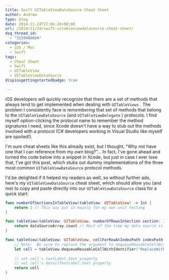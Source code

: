 ```yaml
---
title: Swift UITableViewDataSource Cheat Sheet
author: Andrew
type: blog
date: 2014-11-24T22:04:28+00:00
url: /2014/11/24/swift-uitableviewdatasource-cheat-sheet/
dsq_thread_id:
  - "3259408694"
categories:
  - iOS / Mac
  - Swift
tags:
  - Cheat Sheet
  - Swift
  - UITableView
  - UITableViewDataSource
dispiosgettingstartedbadge: true

---
```

iOS developers will quickly recognize that there are a set of methods that always tend to get implemented when dealing with `UITableViews` . The problem I consistently face is _remembering_ that set of methods that belong to the `UITableViewDataSource` (and `UITableViewDelegate` ) protocols. I find myself option-clicking the protocol name to remember the method signatures I need, since Xcode doesn't have a way to stub out the methods involved with a protocol (C# developers working in Visual Studio like myself are spoiled!).

I'm sure cheat sheets like this already exist, but I thought, "Why not have one that I can reference from my _own_ blog?&#8221;&#8230; In fact, I've gone ahead and turned the code below into a snippet in Xcode, but just in case I ever lose that, I've got this post, which stubs out dummy implementations of the three most common `UITableViewDataSource` protocol methods.

I'd be delighted if it helped my readers as well, so without further ado, here's my `UITableViewDataSource` cheat sheet, which should allow you (and me) to copy and paste directly into our `UITableViewDataSource` class for a quick start:

```swift
func numberOfSectionsInTableView(tableView: UITableView) -> Int {
    return 1 // This was put in mainly for my own unit testing
}

func tableView(tableView: UITableView, numberOfRowsInSection section: Int) -> Int {
    return dataSourceArray.count // Most of the time my data source is an array of something...  will replace with the actual name of the data source
}

func tableView(tableView: UITableView, cellForRowAtIndexPath indexPath: NSIndexPath) -> UITableViewCell {
    // Note:  Be sure to replace the argument to dequeueReusableCellWithIdentifier with the actual identifier string!
    let cell = tableView.dequeueReusableCellWithIdentifier("ReplaceWithCellIdentifier") as! UITableViewCell
    
    // set cell's textLabel.text property
    // set cell's detailTextLabel.text property
    return cell
}
```